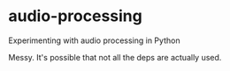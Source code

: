 # audio-processing
Experimenting with audio processing in Python

Messy. It's possible that not all the deps are actually used.